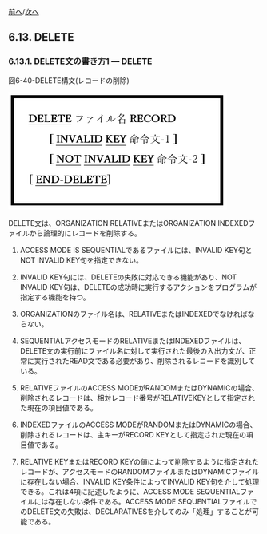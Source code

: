 <!--navi start-->
[前へ](6-12.md)/[次へ](6-13-2.md)
<!--navi end-->
## 6.13. DELETE

### 6.13.1. DELETE文の書き方1 ― DELETE

図6-40-DELETE構文(レコードの削除)

![alt text](Image/6-40-Delete.png)

DELETE文は、ORGANIZATION RELATIVEまたはORGANIZATION INDEXEDファイルから論理的にレコードを削除する。

1. ACCESS MODE IS SEQUENTIALであるファイルには、INVALID KEY句とNOT INVALID KEY句を指定できない。

2. INVALID KEY句には、DELETEの失敗に対応できる機能があり、NOT INVALID KEY句は、DELETEの成功時に実行するアクションをプログラムが指定する機能を持つ。

3. ORGANIZATIONのファイル名は、RELATIVEまたはINDEXEDでなければならない。

4. SEQUENTIALアクセスモードのRELATIVEまたはINDEXEDファイルは、DELETE文の実行前にファイル名に対して実行された最後の入出力文が、正常に実行されたREAD文である必要があり、削除されるレコードを識別している。

5. RELATIVEファイルのACCESS MODEがRANDOMまたはDYNAMICの場合、削除されるレコードは、相対レコード番号がRELATIVEKEYとして指定された現在の項目値である。

6. INDEXEDファイルのACCESS MODEがRANDOMまたはDYNAMICの場合、削除されるレコードは、主キーがRECORD KEYとして指定された現在の項目値である。

7. RELATIVE KEYまたはRECORD KEYの値によって削除するように指定されたレコードが、アクセスモードのRANDOMファイルまたはDYNAMICファイルに存在しない場合、INVALID KEY条件によってINVALID KEY句を介して処理できる。これは4項に記述したように、ACCESS MODE SEQUENTIALファイルには存在しない条件である。ACCESS MODE SEQUENTIALファイルでのDELETE文の失敗は、DECLARATIVESを介してのみ「処理」することが可能である。
